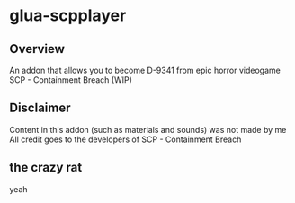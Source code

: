 # glua-scpplayer
## Overview
An addon that allows you to become D-9341 from epic horror videogame SCP - Containment Breach (WIP)
## Disclaimer
Content in this addon (such as materials and sounds) was not made by me  
All credit goes to the developers of SCP - Containment Breach



## the crazy rat
yeah

